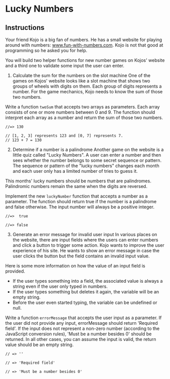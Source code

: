# Lucky Numbers

## Instructions
Your friend Kojo is a big fan of numbers. He has a small website for playing around with numbers: www.fun-with-numbers.com. Kojo is not that good at programming so he asked you for help.

You will build two helper functions for new number games on Kojos' website and a third one to validate some input the user can enter.

1. Calculate the sum for the numbers on the slot machine
One of the games on Kojos' website looks like a slot machine that shows two groups of wheels with digits on them. Each group of digits represents a number. For the game mechanics, Kojo needs to know the sum of those two numbers.

Write a function ``twoSum`` that accepts two arrays as parameters. Each array consists of one or more numbers between 0 and 9. The function should interpret each array as a number and return the sum of those two numbers.

```twoSum([1, 2, 3], [0, 7]);
//=> 130

// [1, 2, 3] represents 123 and [0, 7] represents 7.
// 123 + 7 = 130
```

2. Determine if a number is a palindrome
Another game on the website is a little quiz called "Lucky Numbers". A user can enter a number and then sees whether the number belongs to some secret sequence or pattern. The sequence or pattern of the "lucky numbers" changes each month and each user only has a limited number of tries to guess it.

This months' lucky numbers should be numbers that are palindromes. Palindromic numbers remain the same when the digits are reversed.

Implement the new ``luckyNumber`` function that accepts a number as a parameter. The function should return true if the number is a palindrome and false otherwise. The input number will always be a positive integer.

```luckyNumber(1441);
//=>  true
```

```luckyNumber(123);
//=> false
```

3. Generate an error message for invalid user input
In various places on the website, there are input fields where the users can enter numbers and click a button to trigger some action. Kojo wants to improve the user experience of his site. He wants to show an error message in case the user clicks the button but the field contains an invalid input value.

Here is some more information on how the value of an input field is provided.

- If the user types something into a field, the associated value is always a string even if the user only typed in numbers.
- If the user types something but deletes it again, the variable will be an empty string.
- Before the user even started typing, the variable can be undefined or null.

Write a function ``errorMessage`` that accepts the user input as a parameter. If the user did not provide any input, errorMessage should return 'Required field'. If the input does not represent a non-zero number (according to the JavaScript conversion rules), 'Must be a number besides 0' should be returned. In all other cases, you can assume the input is valid, the return value should be an empty string.

```errorMessage('123');
// => ''
```

```errorMessage('');
// => 'Required field'
```

```errorMessage('abc');
// => 'Must be a number besides 0'
```